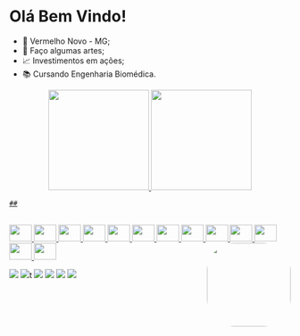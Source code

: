 # Olá Bem Vindo! 

- 🔺 Vermelho Novo - MG;
- 🎨 Faço algumas artes;
- 📈 Investimentos em ações;
- 📚 Cursando Engenharia Biomédica.

<div align="center">
  <a href="https://github.com/RayannyCupertino">
  <img height="180em" src="https://github-readme-stats.vercel.app/api?username=RayannyCupertino&show_icons=true&theme=tokyonight&include_all_commits=true&count_private=true"/>
  <img height="180em" src="https://github-readme-stats.vercel.app/api/top-langs/?username=RayannyCupertino&layout=compact&langs_count=7&theme=tokyonight"/>
</div>
  
    ##

  <div style="display: inline_block"><br>
    <img height="30" width="40" src="https://cdn.jsdelivr.net/gh/devicons/devicon/icons/c/c-original.svg" />
    <img height="30" width="40" src="https://cdn.jsdelivr.net/gh/devicons/devicon/icons/cplusplus/cplusplus-original.svg" />
    <img height="30" width="40" src="https://cdn.jsdelivr.net/gh/devicons/devicon/icons/csharp/csharp-original.svg" />
    <img height="30" width="40" src="https://cdn.jsdelivr.net/gh/devicons/devicon/icons/css3/css3-original.svg" />
    <img height="30" width="40" src="https://cdn.jsdelivr.net/gh/devicons/devicon/icons/arduino/arduino-original.svg" />
    <img height="30" width="40" src="https://cdn.jsdelivr.net/gh/devicons/devicon/icons/canva/canva-original.svg" />
    <img height="30" width="40" src="https://cdn.jsdelivr.net/gh/devicons/devicon/icons/figma/figma-original.svg" />
    <img height="30" width="40" src="https://cdn.jsdelivr.net/gh/devicons/devicon/icons/flutter/flutter-original.svg" />
    <img height="30" width="40" src="https://cdn.jsdelivr.net/gh/devicons/devicon/icons/gimp/gimp-original.svg" />
    <img height="30" width="40" src="https://cdn.jsdelivr.net/gh/devicons/devicon/icons/illustrator/illustrator-plain.svg" />
    <img height="30" width="40" src="https://cdn.jsdelivr.net/gh/devicons/devicon/icons/java/java-original.svg" />
    <img height="30" width="40" src="https://cdn.jsdelivr.net/gh/devicons/devicon/icons/visualstudio/visualstudio-plain.svg" />
    <img height="30" width="40" src="https://cdn.jsdelivr.net/gh/devicons/devicon/icons/blender/blender-original.svg" />


  <img align="right" height="150" style="border-radius:50px;" src="https://picrew.me/shareImg/org/202206/338224_5GrVVjIU.png">
</div>
  
 
 
<div> 
  
  <a href="https://www.instagram.com/rayanny_cupertino" target="_blank"><img src="https://img.shields.io/badge/-Instagram-%23E4405F?style=for-the-badge&logo=instagram&logoColor=white" target="_blank"></a>
 	<a href="https://www.twitch.tv/rayannycup" target="_blank"><img src="https://img.shields.io/badge/Twitch-9146FF?style=for-the-badge&logo=twitch&logoColor=white" target="_blank"></a>t
 <a href="https://discord.com/channels/@Rayanny#6206" target="_blank"><img src="https://img.shields.io/badge/Discord-7289DA?style=for-the-badge&logo=discord&logoColor=white" target="_blank"></a> 
  <a href = "mailto:rayannycuper@gmail.com"><img src="https://img.shields.io/badge/-Gmail-%23333?style=for-the-badge&logo=gmail&logoColor=white" target="_blank"></a>
  <a href="https://www.linkedin.com/in/rayanny-cupertino-6450b01a4/" target="_blank"><img src="https://img.shields.io/badge/-LinkedIn-%230077B5?style=for-the-badge&logo=linkedin&logoColor=white" target="_blank"></a> 
  <a href="+55 (033)99919-1606 " target="_blank"><img src="https://img.shields.io/badge/WhatsApp-25D366?style=for-the-badge&logo=whatsapp&logoColor=white" target="_blank"></a> 
 
 
</div>
